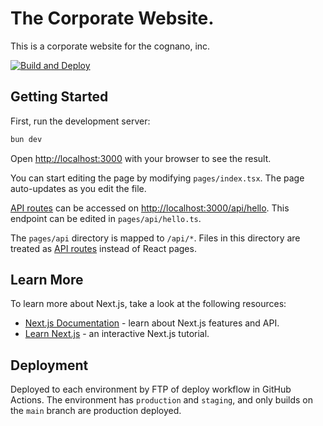 The Corporate Website.
==

This is a corporate website for the cognano, inc.

[![Build and Deploy](https://github.com/cognano/www.cognano.co.jp/actions/workflows/build.yml/badge.svg)](https://github.com/cognano/www.cognano.co.jp/actions/workflows/build.yml)

Getting Started
--

First, run the development server:

```sh
bun dev
```

Open [http://localhost:3000](http://localhost:3000) with your browser to see the result.

You can start editing the page by modifying `pages/index.tsx`. The page auto-updates as you edit the file.

[API routes](https://nextjs.org/docs/api-routes/introduction) can be accessed on [http://localhost:3000/api/hello](http://localhost:3000/api/hello). This endpoint can be edited in `pages/api/hello.ts`.

The `pages/api` directory is mapped to `/api/*`. Files in this directory are treated as [API routes](https://nextjs.org/docs/api-routes/introduction) instead of React pages.

Learn More
--

To learn more about Next.js, take a look at the following resources:

- [Next.js Documentation](https://nextjs.org/docs) - learn about Next.js features and API.
- [Learn Next.js](https://nextjs.org/learn) - an interactive Next.js tutorial.

Deployment
--

Deployed to each environment by FTP of deploy workflow in GitHub Actions. The environment has `production` and `staging`, and only builds on the `main` branch are production deployed.
